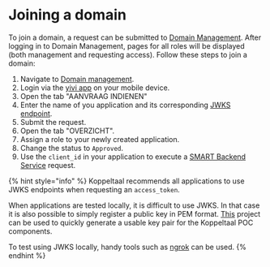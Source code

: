 # Joining a domain

To join a domain, a request can be submitted to [Domain Management](https://domain-admin.koppeltaal.headease.nl/). After logging in to Domain Management, pages for all roles will be displayed (both management and requesting access). Follow these steps to join a domain:

1. Navigate to [Domain management](https://domain-admin.koppeltaal.headease.nl/).
2. Login via the [yivi app](https://www.yivi.app/) on your mobile device.
3. Open the tab "AANVRAAG INDIENEN"
4. Enter the name of you application and its corresponding [JWKS endpoint](../technische-howto/connectie-maken-met-koppeltaal/requirements/jwks-opzetten.md).
5. Submit the request.
6. Open the tab "OVERZICHT".
7. Assign a role to your newly created application.
8. Change the status to `Approved`.
9. Use the `client_id` in your application to execute a [SMART Backend Service](../technische-howto/connectie-maken-met-koppeltaal/toegang-tot-koppeltaal.md) request.

{% hint style="info" %}
Koppeltaal recommends all applications to use JWKS endpoints when requesting an `access_token`.&#x20;

When applications are tested locally, it is difficult to use JWKS. In that case it is also possible to simply register a public key in PEM format. [This](https://github.com/Koppeltaal/Koppeltaal-2.0-Generate-KeyPair/) project can be used to quickly generate a usable key pair for the Koppeltaal POC components.&#x20;

To test using JWKS locally, handy tools such as [ngrok](https://ngrok.com/) can be used.
{% endhint %}
